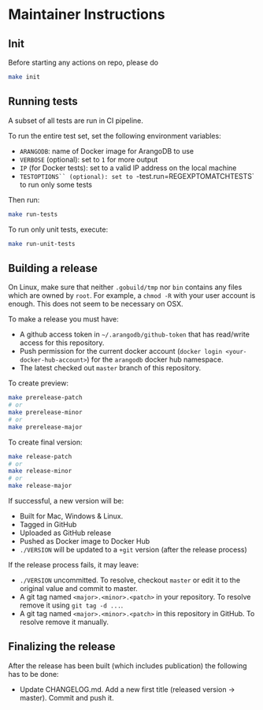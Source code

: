 # Maintainer Instructions

## Init

Before starting any actions on repo, please do 
```bash
make init
```

## Running tests

A subset of all tests are run in CI pipeline.

To run the entire test set, set the following environment variables:

  - `ARANGODB`: name of Docker image for ArangoDB to use
  - `VERBOSE` (optional): set to `1` for more output
  - `IP` (for Docker tests): set to a valid IP address on the local machine
  - `TESTOPTIONS`` (optional): set to `-test.run=REGEXPTOMATCHTESTS` to
    run only some tests

Then run:
```bash
make run-tests
```

To run only unit tests, execute:
```bash
make run-unit-tests
```

## Building a release

On Linux, make sure that neither `.gobuild/tmp` nor `bin` contains any
files which are owned by `root`. For example, a `chmod -R` with your
user account is enough. This does not seem to be necessary on OSX.

To make a release you must have:

- A github access token in `~/.arangodb/github-token` that has read/write access
  for this repository.
- Push permission for the current docker account (`docker login <your-docker-hub-account>`)
  for the `arangodb` docker hub namespace.
- The latest checked out `master` branch of this repository.

To create preview:
```bash
make prerelease-patch
# or
make prerelease-minor
# or
make prerelease-major
```

To create final version:
```bash
make release-patch
# or
make release-minor
# or
make release-major
```

If successful, a new version will be:

- Built for Mac, Windows & Linux.
- Tagged in GitHub
- Uploaded as GitHub release
- Pushed as Docker image to Docker Hub
- `./VERSION` will be updated to a `+git` version (after the release process)

If the release process fails, it may leave:

- `./VERSION` uncommitted. To resolve, checkout `master` or edit it to
  the original value and commit to master.
- A git tag named `<major>.<minor>.<patch>` in your repository.
  To resolve remove it using `git tag -d ...`.
- A git tag named `<major>.<minor>.<patch>` in this repository in GitHub.
  To resolve remove it manually.

## Finalizing the release

After the release has been built (which includes publication) the following
has to be done:

- Update CHANGELOG.md. Add a new first title (released version -> master). Commit and push it.
